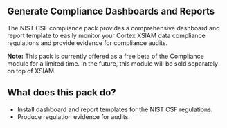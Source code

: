 ## **Generate Compliance Dashboards and Reports**

The NIST CSF compliance pack provides a comprehensive dashboard and report template to easily monitor your Cortex XSIAM data compliance regulations and provide evidence for compliance audits.

**Note:** This pack is currently offered as a free beta of the Compliance module for a limited time. In the future, this module will be sold separately on top of XSIAM.


## **What does this pack do?**

- Install dashboard and report templates for the NIST CSF regulations.
- Produce regulation evidence for audits.

